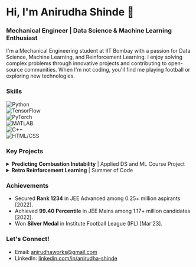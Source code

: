 # Hi, I'm Anirudha Shinde 👋
### Mechanical Engineer | Data Science & Machine Learning Enthusiast

I'm a Mechanical Engineering student at IIT Bombay with a passion for Data Science, Machine Learning, and Reinforcement Learning. I enjoy solving complex problems through innovative projects and contributing to open-source communities. When I'm not coding, you'll find me playing football or exploring new technologies.

### Skills
![Python](https://img.shields.io/badge/-Python-blue?style=flat-square&logo=python)  
![TensorFlow](https://img.shields.io/badge/-TensorFlow-orange?style=flat-square&logo=tensorflow)  
![PyTorch](https://img.shields.io/badge/-PyTorch-red?style=flat-square&logo=pytorch)  
![MATLAB](https://img.shields.io/badge/-MATLAB-yellow?style=flat-square&logo=matlab)  
![C++](https://img.shields.io/badge/-C++-blueviolet?style=flat-square&logo=cplusplus)  
![HTML/CSS](https://img.shields.io/badge/-HTML%2FCSS-lightgrey?style=flat-square&logo=html5)  

### Key Projects

<details>
<summary><b>Predicting Combustion Instability</b> | Applied DS and ML Course Project</summary>
- Developed a Bayesian Neural Network Ensemble using TensorFlow and Keras to predict thermoacoustic instabilities with an RMSE score of 0.028.
- Applied PCA and statistical tests for dimensionality reduction and feature extraction.
- Accurately predicted Equivalence Ratio, Decay Timescale, and Burner Power with robust uncertainty estimates.
- [GitHub Repo](https://github.com/username/project-name)
</details>

<details>
<summary><b>Retro Reinforcement Learning</b> | Summer of Code</summary>
- Explored reinforcement learning concepts like Q-Learning, Deep Q Networks, and CNNs.
- Implemented algorithms on environments like Frozen Lake and CartPole.
- [GitHub Repo](https://github.com/username/project-name)
</details>

### Achievements
- Secured **Rank 1234** in JEE Advanced among 0.25+ million aspirants [2022].
- Achieved **99.40 Percentile** in JEE Mains among 1.17+ million candidates [2022].
- Won **Silver Medal** in Institute Football League (IFL) [Mar’23].

### Let's Connect!
- Email: anirudhaworks@gmail.com
- LinkedIn: [linkedin.com/in/anirudha-shinde](https://www.linkedin.com/in/anirudha-shinde-513b46204/)
<!-- Portfolio: [anirudha.dev](https://anirudha.dev) -->














<!--
**Galacterzz/Galacterzz** is a ✨ _special_ ✨ repository because its `README.md` (this file) appears on your GitHub profile.

Here are some ideas to get you started:

- 🔭 I’m currently working on ...
- 🌱 I’m currently learning ...
- 👯 I’m looking to collaborate on ...
- 🤔 I’m looking for help with ...
- 💬 Ask me about ...
- 📫 How to reach me: ...
- 😄 Pronouns: ...
- ⚡ Fun fact: ...
-->
